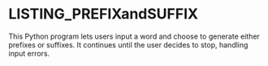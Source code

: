 # LISTING_PREFIXandSUFFIX
This Python program lets users input a word and choose to generate either prefixes or suffixes. It continues until the user decides to stop, handling input errors.
